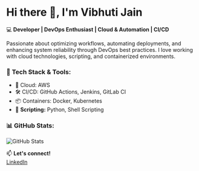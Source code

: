 # Hi there 👋, I'm Vibhuti Jain 

💻 **Developer | DevOps Enthusiast | Cloud & Automation | CI/CD**  

Passionate about optimizing workflows, automating deployments, and enhancing system reliability through DevOps best practices. I love working with cloud technologies, scripting, and containerized environments.  

### 🔧 **Tech Stack & Tools:**  
- 🚀 Cloud: AWS 
- 🛠 CI/CD: GitHub Actions, Jenkins, GitLab CI  
- 📦 Containers: Docker, Kubernetes
- 🔹 **Scripting:** Python, Shell Scripting

### 📊 **GitHub Stats:**  
![GitHub Stats](https://github-readme-stats.vercel.app/api?username=yourusername&show_icons=true&theme=radical)  

📫 **Let's connect!**  
[LinkedIn](https://linkedin.com/in/vibhuti-jain-307082203)  
